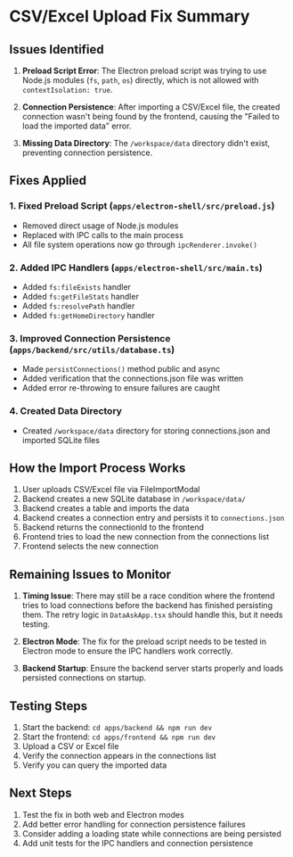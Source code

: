 # CSV/Excel Upload Fix Summary

## Issues Identified

1. **Preload Script Error**: The Electron preload script was trying to use Node.js modules (`fs`, `path`, `os`) directly, which is not allowed with `contextIsolation: true`.

2. **Connection Persistence**: After importing a CSV/Excel file, the created connection wasn't being found by the frontend, causing the "Failed to load the imported data" error.

3. **Missing Data Directory**: The `/workspace/data` directory didn't exist, preventing connection persistence.

## Fixes Applied

### 1. Fixed Preload Script (`apps/electron-shell/src/preload.js`)
- Removed direct usage of Node.js modules
- Replaced with IPC calls to the main process
- All file system operations now go through `ipcRenderer.invoke()`

### 2. Added IPC Handlers (`apps/electron-shell/src/main.ts`)
- Added `fs:fileExists` handler
- Added `fs:getFileStats` handler  
- Added `fs:resolvePath` handler
- Added `fs:getHomeDirectory` handler

### 3. Improved Connection Persistence (`apps/backend/src/utils/database.ts`)
- Made `persistConnections()` method public and async
- Added verification that the connections.json file was written
- Added error re-throwing to ensure failures are caught

### 4. Created Data Directory
- Created `/workspace/data` directory for storing connections.json and imported SQLite files

## How the Import Process Works

1. User uploads CSV/Excel file via FileImportModal
2. Backend creates a new SQLite database in `/workspace/data/`
3. Backend creates a table and imports the data
4. Backend creates a connection entry and persists it to `connections.json`
5. Backend returns the connectionId to the frontend
6. Frontend tries to load the new connection from the connections list
7. Frontend selects the new connection

## Remaining Issues to Monitor

1. **Timing Issue**: There may still be a race condition where the frontend tries to load connections before the backend has finished persisting them. The retry logic in `DataAskApp.tsx` should handle this, but it needs testing.

2. **Electron Mode**: The fix for the preload script needs to be tested in Electron mode to ensure the IPC handlers work correctly.

3. **Backend Startup**: Ensure the backend server starts properly and loads persisted connections on startup.

## Testing Steps

1. Start the backend: `cd apps/backend && npm run dev`
2. Start the frontend: `cd apps/frontend && npm run dev`
3. Upload a CSV or Excel file
4. Verify the connection appears in the connections list
5. Verify you can query the imported data

## Next Steps

1. Test the fix in both web and Electron modes
2. Add better error handling for connection persistence failures
3. Consider adding a loading state while connections are being persisted
4. Add unit tests for the IPC handlers and connection persistence